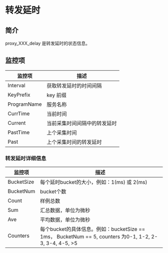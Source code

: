 # 转发延时

## 简介

proxy_XXX_delay 是转发延时的状态信息。

## 监控项

| 监控项      | 描述                         |
| ----------- | ---------------------------- |
| Interval    | 获取转发延时的时间间隔       |
| KeyPrefix   | key 前缀                     |
| ProgramName | 服务名称                     |
| CurrTime    | 当前时间                     |
| Current     | 当前采集时间间隔中的转发延时 |
| PastTime    | 上个采集时间                 |
| Past        | 上个采集时间的转发延时       |

### 转发延时详细信息

| 监控项     | 描述                                                         |
| ---------- | ------------------------------------------------------------ |
| BucketSize | 每个延时bucket的大小，例如：1(ms) 或 2(ms)                   |
| BucketNum  | bucket个数                                                   |
| Count      | 样例总数                                                     |
| Sum        | 汇总数据，单位为微秒                                         |
| Ave        | 平均数据，单位为微秒                                         |
| Counters   | 每个bucket的具体信息。例如：bucketSize == 1ms， BucketNum == 5, counters 为0-1, 1-2, 2-3, 3-4, 4-5, >5 |

